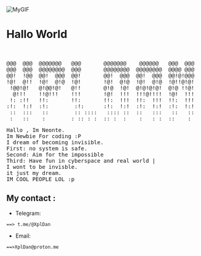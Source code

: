 ![MyGIF](https://media3.giphy.com/media/v1.Y2lkPTc5MGI3NjExbm43MjEzM2poazQ3N3d1dGQzY3BvdXl0Ym1hajNzMGV4ZzF3ZXNsaCZlcD12MV9pbnRlcm5hbF9naWZfYnlfaWQmY3Q9Zw/qvTKHRRy7FLUrUqob0/giphy.gif)


# Hallo World
<pre>                                                  
                                                            
@@@  @@@  @@@@@@@   @@@       @@@@@@@    @@@@@@   @@@  @@@  
@@@  @@@  @@@@@@@@  @@@       @@@@@@@@  @@@@@@@@  @@@@ @@@  
@@!  !@@  @@!  @@@  @@!       @@!  @@@  @@!  @@@  @@!@!@@@  
!@!  @!!  !@!  @!@  !@!       !@!  @!@  !@!  @!@  !@!!@!@!  
 !@@!@!   @!@@!@!   @!!       @!@  !@!  @!@!@!@!  @!@ !!@!  
  @!!!    !!@!!!    !!!       !@!  !!!  !!!@!!!!  !@!  !!!  
 !: :!!   !!:       !!:       !!:  !!!  !!:  !!!  !!:  !!!  
:!:  !:!  :!:        :!:      :!:  !:!  :!:  !:!  :!:  !:!  
 ::  :::   ::        :: ::::   :::: ::  ::   :::   ::   ::  
 :   ::    :        : :: : :  :: :  :    :   : :  ::    :  
</pre>

<pre>
Hallo , Im Neonte.
Im Newbie For coding :P
I dream of becoming invisible. 
First: no system is safe.
Second: Aim for the impossible
Third: Have fun in cyberspace and real world |
I wont to be invisble. 
it just my dream.
IM COOL PEOPLE LOL :p
</pre>

## My contact : 

* Telegram:

```==> t.me/@XplDan ```

* Email:

```==>XplDan@proton.me```
